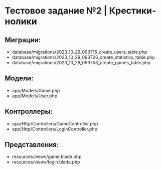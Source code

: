 <h1>Тестовое задание №2 | Крестики-нолики</h1>

Миграции:
------------
- database/migrations/2023_10_29_093715_create_users_table.php
- database/migrations/2023_10_29_093726_create_statistics_table.php
- database/migrations/2023_10_29_093753_create_games_table.php

Модели:
------------
- app/Models/Game.php
- app/Models/User.php

Контроллеры:
------------
- app/Http/Controllers/GameController.php
- app/Http/Controllers/LoginController.php

Представления:
------------
- resources/views/game.blade.php
- resources/views/login.blade.php